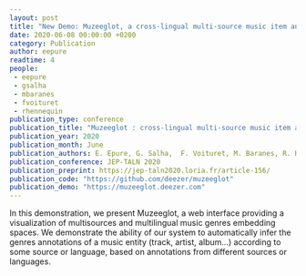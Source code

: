 ```yaml
---
layout: post
title: "New Demo: Muzeeglot, a cross-lingual multi-source music item annotation from music genre embeddings"
date: 2020-06-08 00:00:00 +0200
category: Publication
author: eepure
readtime: 4
people:
 - eepure
 - gsalha
 - mbaranes
 - fvoituret
 - rhennequin
publication_type: conference
publication_title: "Muzeeglot : cross-lingual multi-source music item annotation from music genre embeddings"
publication_year: 2020
publication_month: June
publication_authors: E. Epure, G. Salha,  F. Voituret, M. Baranes, R. Hennequin
publication_conference: JEP-TALN 2020
publication_preprint: https://jep-taln2020.loria.fr/article-156/ 
publication_code: "https://github.com/deezer/muzeeglot"
publication_demo: "https://muzeeglot.deezer.com"
---
```


In this demonstration, we present Muzeeglot, a web interface providing a visualization of multisources and multilingual music genres embedding spaces. We demonstrate the ability of our system to automatically infer the genres annotations of a music entity (track, artist, album...) according to some source or language, based on annotations from different sources or languages.
